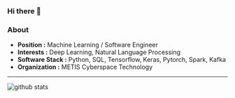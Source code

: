 ### Hi there 👋

### About

-  **Position :** Machine Learning / Software Engineer
-  **Interests :** Deep Learning, Natural Language Processing
-  **Software Stack :** Python, SQL, Tensorflow, Keras, Pytorch, Spark, Kafka
-  **Organization :** METIS Cyberspace Technology

---------------------------------------------------------------------------------------------------------------------------------------------------------------------------------

![github stats](https://github-readme-stats.vercel.app/api?username=emarkou&show_icons=true)

<!--
**emarkou/emarkou** is a ✨ _special_ ✨ repository because its `README.md` (this file) appears on your GitHub profile.

Here are some ideas to get you started:

- 🔭 I’m currently working on ...
- 🌱 I’m currently learning ...
- 👯 I’m looking to collaborate on ...
- 🤔 I’m looking for help with ...
- 💬 Ask me about ...
- 📫 How to reach me: ...
- 😄 Pronouns: ...
- ⚡ Fun fact: ...
-->
